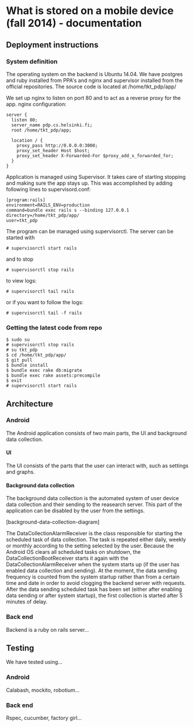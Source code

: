 What is stored on a mobile device (fall 2014) - documentation
=============================================================

Deployment instructions
-----------------------

### System definition

The operating system on the backend is Ubuntu 14.04. We have postgres and ruby installed from PPA's and nginx and supervisor installed from the official repositories. The source code is located at /home/tkt_pdp/app/

We set up nginx to listen on port 80 and to act as a reverse proxy for the app. nginx configuration:

```
server {
  listen 80;
  server_name pdp.cs.helsinki.fi;
  root /home/tkt_pdp/app;

  location / {
    proxy_pass http://0.0.0.0:3000;
    proxy_set_header Host $host;
    proxy_set_header X-Forwarded-For $proxy_add_x_forwarded_for;
  }
}
```

Application is managed using Supervisor. It takes care of starting stopping and making sure the app stays up. This was accomplished by adding following lines to supervisord.conf:

```
[program:rails]
environment=RAILS_ENV=production
command=bundle exec rails s --binding 127.0.0.1
directory=/home/tkt_pdp/app/
user=tkt_pdp
```

The program can be managed using supervisorctl. The server can be started with

```
# supervisorctl start rails
```

and to stop

```
# supervisorctl stop rails
```

to view logs:

```
# supervisorctl tail rails
```

or if you want to follow the logs:

```
# supervisorctl tail -f rails
```

### Getting the latest code from repo

```
$ sudo su
# supervisorctl stop rails
# su tkt_pdp
$ cd /home/tkt_pdp/app/
$ git pull
$ bundle install
$ bundle exec rake db:migrate
$ bundle exec rake assets:precompile
$ exit
# supervisorctl start rails
```

Architecture
------------

### Android

The Android application consists of two main parts, the UI and background data collection.

#### UI

The UI consists of the parts that the user can interact with, such as settings and graphs.

#### Background data collection

The background data collection is the automated system of user device data collection and their sending to the reasearch server. This part of the application can be disabled by the user from the settings. 

[background-data-collection-diagram]

The DataCollectionAlarmReceiver is the class responsible for starting the scheduled task of data collection. The task is repeated either daily, weekly or monthly according to the setting selected by the user. Because the Android OS clears all scheduled tasks on shutdown, the DataCollectionBootReceiver starts it again with the DataCollectionAlarmReceiver when the system starts up (if the user has enabled data collection and sending). At the moment, the data sending frequency is counted from the system startup rather than from a certain time and date in order to avoid clogging the backend server with requests. After the data sending scheduled task has been set (either after enabling data sending or after system startup), the first collection is started after 5 minutes of delay.



### Back end

Backend is a ruby on rails server...

Testing
-------

We have tested using...

### Android

Calabash, mockito, robotium...

### Back end

Rspec, cucumber, factory girl...
